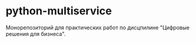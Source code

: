 # python-multiservice

Монорепозиторий для практических работ по дисцпилине
"Цифровые решения для бизнеса".